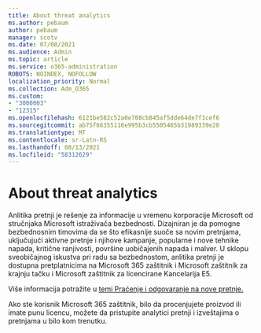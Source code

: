 ```yaml
---
title: About threat analytics
ms.author: pebaum
author: pebaum
manager: scotv
ms.date: 07/08/2021
ms.audience: Admin
ms.topic: article
ms.service: o365-administration
ROBOTS: NOINDEX, NOFOLLOW
localization_priority: Normal
ms.collection: Adm_O365
ms.custom:
- "3000003"
- "12315"
ms.openlocfilehash: 6121be582c52a0e708cb845af5dde64de7f1cef6
ms.sourcegitcommit: ab75f66355116e995b3cb5505465b31989339e28
ms.translationtype: MT
ms.contentlocale: sr-Latn-RS
ms.lasthandoff: 08/13/2021
ms.locfileid: "58312629"
---
```

# <a name="about-threat-analytics"></a>About threat analytics

Anlitika pretnji je rešenje za informacije u vremenu korporacije Microsoft od stručnjaka Microsoft istraživača bezbednosti. Dizajniran je da pomogne bezbednosnim timovima da se što efikasnije suoče sa novim pretnjama, uključujući aktivne pretnje i njihove kampanje, popularne i nove tehnike napada, kritične ranjivosti, površine uobičajenih napada i malver. U sklopu sveobičajnog iskustva pri radu sa bezbednostom, anlitika pretnji je dostupna pretplatnicima na Microsoft 365 zaštitnik i Microsoft zaštitnik za krajnju tačku i Microsoft zaštitnik za licencirane Kancelarija E5. 

Više informacija potražite u [temi Praćenje i odgovaranje na nove pretnje.](https://docs.microsoft.com/microsoft-365/security/defender/threat-analytics)

Ako ste korisnik Microsoft 365 zaštitnik, bilo da procenjujete proizvod ili imate punu licencu, možete da pristupite analytici pretnji i izveštajima o pretnjama u bilo kom trenutku. 